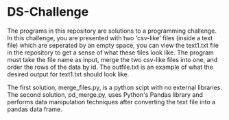 # DS-Challenge

The programs in this repository are solutions to a programming challenge. In this challenge, you are presented with two 'csv-like' files (inside a text file) which are seperated by an empty space, you can view the text1.txt file in the repository to get a sense of what these files look like. The program must take the file name as input, merge the two csv-like files into one, and order the rows of the data by id. The outfile.txt is an example of what the desired output for text1.txt should look like. 

The first solution, merge_files.py, is a python scipt with no external libraries. The second solution, pd_merge.py, uses Python's Pandas library and performs data manipulation techniques after converting the text file into a pandas data frame. 

